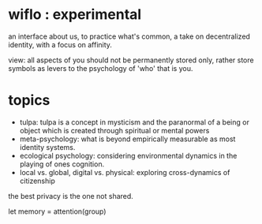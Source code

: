 # wiflo : experimental

an interface about us, to practice what's common, a take on decentralized identity, with a focus on affinity.

view: all aspects of you should not be permanently stored only, rather store symbols as levers to the psychology of 'who' that is you.

# topics
- tulpa: tulpa is a concept in mysticism and the paranormal of a being or object which is created through spiritual or mental powers
- meta-psychology: what is beyond empirically measurable as most identity systems.
- ecological psychology: considering environmental dynamics in the playing of ones cognition.
- local vs. global, digital vs. physical: exploring cross-dynamics of citizenship

the best privacy is the one not shared.

let memory = attention(group)
